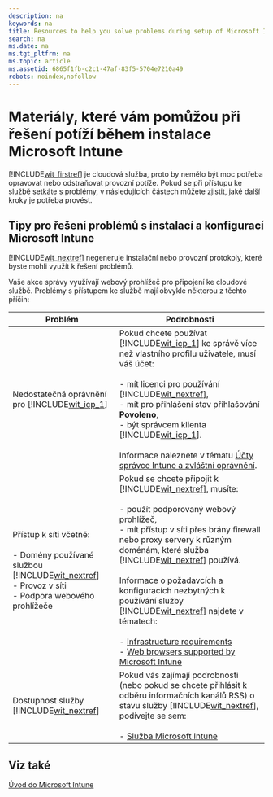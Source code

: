 ```yaml
---
description: na
keywords: na
title: Resources to help you solve problems during setup of Microsoft Intune
search: na
ms.date: na
ms.tgt_pltfrm: na
ms.topic: article
ms.assetid: 6865f1fb-c2c1-47af-83f5-5704e7210a49
robots: noindex,nofollow
---
```

# Materi&#225;ly, kter&#233; v&#225;m pomůžou při řešen&#237; pot&#237;ž&#237; během instalace Microsoft Intune
[!INCLUDE[wit_firstref](../Token/wit_firstref_md.md)] je cloudová služba, proto by nemělo být moc potřeba opravovat nebo odstraňovat provozní potíže. Pokud se při přístupu ke službě setkáte s problémy, v následujících částech můžete zjistit, jaké další kroky je potřeba provést.

## <a name="BKMK_ResolveSetupProblems"></a>Tipy pro řešení problémů s instalací a konfigurací Microsoft Intune
[!INCLUDE[wit_nextref](../Token/wit_nextref_md.md)] negeneruje instalační nebo provozní protokoly, které byste mohli využít k řešení problémů.

Vaše akce správy využívají webový prohlížeč pro připojení ke cloudové službě. Problémy s přístupem ke službě mají obvykle některou z těchto příčin:

|Problém|Podrobnosti|
|-----------|---------------|
|Nedostatečná oprávnění pro [!INCLUDE[wit_icp_1](../Token/wit_icp_1_md.md)]|Pokud chcete používat [!INCLUDE[wit_icp_1](../Token/wit_icp_1_md.md)] ke správě více než vlastního profilu uživatele, musí váš účet:<br /><br />-   mít licenci pro používání [!INCLUDE[wit_nextref](../Token/wit_nextref_md.md)],<br />-   mít pro přihlášení stav přihlašování **Povoleno**,<br />-   být správcem klienta [!INCLUDE[wit_icp_1](../Token/wit_icp_1_md.md)].<br /><br />Informace naleznete v tématu [Účty správce Intune a zvláštní oprávnění](../Topic/What_to_know_before_setting_up_Microsoft_Intune.md#BKMK_AdminAccounts).|
|Přístup k síti včetně:<br /><br />-   Domény používané službou [!INCLUDE[wit_nextref](../Token/wit_nextref_md.md)]<br />-   Provoz v síti<br />-   Podpora webového prohlížeče|Pokud se chcete připojit k [!INCLUDE[wit_nextref](../Token/wit_nextref_md.md)], musíte:<br /><br />-   použít podporovaný webový prohlížeč,<br />-   mít přístup v síti přes brány firewall nebo proxy servery k různým doménám, které služba [!INCLUDE[wit_nextref](../Token/wit_nextref_md.md)] používá.<br /><br />Informace o požadavcích a konfiguracích nezbytných k používání služby [!INCLUDE[wit_nextref](../Token/wit_nextref_md.md)] najdete v tématech:<br /><br />-   [Infrastructure requirements](../Topic/Network_infrastructure_requirements_for_Microsoft_Intune.md#BKMK_InfrastructureReqs)<br />-   [Web browsers supported by Microsoft Intune](../Topic/Network_infrastructure_requirements_for_Microsoft_Intune.md#BKMK_SupportedBrowsers)|
|Dostupnost služby [!INCLUDE[wit_nextref](../Token/wit_nextref_md.md)]|Pokud vás zajímají podrobnosti (nebo pokud se chcete přihlásit k odběru informačních kanálů RSS) o stavu služby [!INCLUDE[wit_nextref](../Token/wit_nextref_md.md)], podívejte se sem:<br /><br />-   [Služba Microsoft Intune](http://status.manage.microsoft.com/)|

## Viz také
[Úvod do Microsoft Intune](../Topic/Introduction_to_Microsoft_Intune.md)


